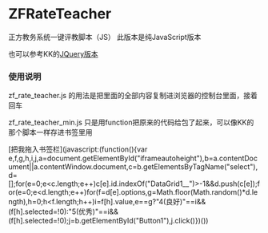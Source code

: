 # ZFRateTeacher
正方教务系统一键评教脚本（JS）
此版本是纯JavaScript版本

也可以参考KK的[JQuery版本](https://ikk.me/archives/default/javascript_autocomplete_jwxt.html)





### 使用说明


zf_rate_teacher.js 的用法是把里面的全部内容复制进浏览器的控制台里面，接着回车


zf_rate_teacher_min.js 只是用function把原来的代码给包了起来，可以像KK的那个脚本一样存进书签里用

[把我拖入书签栏](javascript:(function(){var e,f,g,h,i,j,a=document.getElementById("iframeautoheight"),b=a.contentDocument||a.contentWindow.document,c=b.getElementsByTagName("select"),d=[];for(e=0;e<c.length;e++)c[e].id.indexOf("DataGrid1__")>-1&&d.push(c[e]);for(e=0;e<d.length;e++)for(f=d[e].options,g=Math.floor(Math.random()*d.length),h=0;h<f.length;h++)i=f[h].value,e==g?"4(良好)"==i&&(f[h].selected=!0):"5(优秀)"==i&&(f[h].selected=!0);j=b.getElementById("Button1"),j.click()})())